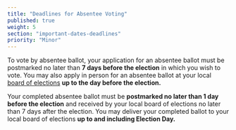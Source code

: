 ```yaml
---
title: "Deadlines for Absentee Voting"
published: true
weight: 5
section: "important-dates-deadlines"
priority: "Minor"
---
```

To vote by absentee ballot, your application for an absentee ballot must be postmarked no later than **7 days before the election** in which you wish to vote. You may also apply in person for an absentee ballot at your local [board of elections](http://www.elections.ny.gov/CountyBoards.html) **up to the day before the election.**  

Your completed absentee ballot must be **postmarked no later than 1 day before the election** and received by your local board of elections no later than 7 days after the election. You may deliver your completed ballot to your local board of elections **up to and including Election Day.**  
